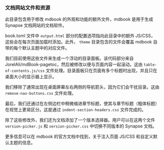 ﻿### 文档网站文件和资源

此目录包含用于修改 mdbook 的外观和功能的额外文件，mdbook 是用于生成 Synapse 文档网站的文档软件。

book.toml 文件中 `output.html` 部分的配置选项指向此目录中的额外 JS/CSS，这些会在每次页面加载时添加。此外， `theme` 目录包含的文件会覆盖 mdbook 自带的每个默认主题中的对应文件。

我们目前使用这些文件来生成一个浮动的目录面板。该代码部分来自 JorelAli/mdBook-pagetoc，然后被修改以便与页面内容一起滚动。这由 `table-of-contents.js/css` 文件处理。目录面板只在页面有多个标题时出现，并且只在桌面大小的显示器上显示。

我们移除了通常出现在桌面屏幕左右两侧的导航箭头，因为它们会干扰目录。这由 `remove-nav-buttons.css` 文件处理。

最后，我们还通过在左侧边栏中稍微缩进章节标题，使其与章节标题（粗体标题）在视觉上更易区分。这是通过 `indent-section-headers.css` 文件完成的。

除了这些修改外，我们还为文档添加了一个版本选择器。用户可以在这两个文件 `version-picker.js` 和 `version-picker.css` 中切换不同版本的 Synapse 文档。

更多信息可以在 mdbook 的官方文档中找到，关于注入页面 JS/CSS 和自定义默认主题的信息。